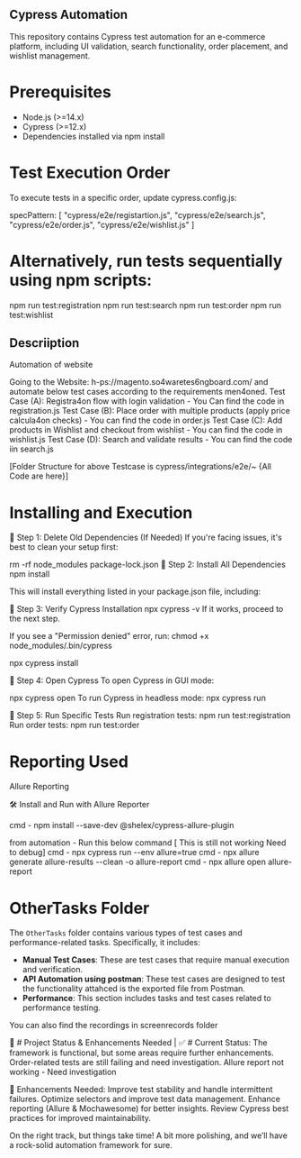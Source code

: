 ## Cypress Automation 

This repository contains Cypress test automation for an e-commerce platform, including UI validation, search functionality, order placement, and wishlist management.


# Prerequisites

* Node.js (>=14.x)
* Cypress (>=12.x)
* Dependencies installed via npm install


# Test Execution Order
To execute tests in a specific order, update cypress.config.js:

specPattern: [
  "cypress/e2e/registartion.js",
  "cypress/e2e/search.js",
  "cypress/e2e/order.js",
  "cypress/e2e/wishlist.js"
]

# Alternatively, run tests sequentially using npm scripts:

npm run test:registration 
npm run test:search
npm run test:order
npm run test:wishlist


## Descriiption
Automation of website

Going to the Website: h-ps://magento.so4waretes6ngboard.com/ and automate below test
cases according to the requirements men4oned.
Test Case (A): Registra4on flow with login validation - You Can find the code in registration.js
Test Case (B): Place order with multiple products (apply price calcula4on checks) - You can find the code in order.js
Test Case (C): Add products in Wishlist and checkout from wishlist - You can find the code in wishlist.js
Test Case (D): Search and validate results - You can find the code iin search.js

[Folder Structure for above Testcase is cypress/integrations/e2e/~ {All Code are here}]

# Installing and Execution

📌 Step 1: Delete Old Dependencies (If Needed)
If you're facing issues, it's best to clean your setup first:

rm -rf node_modules package-lock.json
📌 Step 2: Install All Dependencies
npm install

This will install everything listed in your package.json file, including:

📌 Step 3: Verify Cypress Installation
npx cypress -v
If it works, proceed to the next step.

If you see a "Permission denied" error, run:
chmod +x node_modules/.bin/cypress

npx cypress install


📌 Step 4: Open Cypress
To open Cypress in GUI mode:

npx cypress open
To run Cypress in headless mode:
npx cypress run

📌 Step 5: Run Specific Tests
Run registration tests: npm run test:registration
Run order tests: npm run test:order

# Reporting Used

Allure Reporting

🛠 Install and Run with Allure Reporter

cmd - npm install --save-dev @shelex/cypress-allure-plugin

from automation - Run this below command [ This is still not working Need to debug]
cmd - npx cypress run --env allure=true
cmd - npx allure generate allure-results --clean -o allure-report
cmd - npx allure open allure-report

# OtherTasks Folder

The `OtherTasks` folder contains various types of test cases and performance-related tasks. Specifically, it includes:

- **Manual Test Cases**: These are test cases that require manual execution and verification.
- **API Automation using postman**: These test cases are designed to test the functionality attahced is the exported file from Postman.
- **Performance**: This section includes tasks and test cases related to performance testing.



You can also find the recordings in screenrecords folder 


🚀 # Project Status & Enhancements Needed
|
✅ # Current Status:
The framework is functional, but some areas require further enhancements.
Order-related tests are still failing and need investigation.
Allure report not working - Need investigation


🔧 Enhancements Needed:
Improve test stability and handle intermittent failures.
Optimize selectors and improve test data management.
Enhance reporting (Allure & Mochawesome) for better insights.
Review Cypress best practices for improved maintainability.

On the right track, but things take time! A bit more polishing, and we’ll have a rock-solid automation framework for sure.